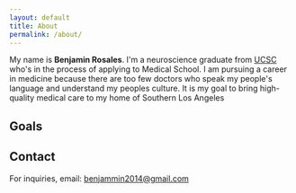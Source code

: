 ```yaml
---
layout: default
title: About
permalink: /about/
---
```


My name is **Benjamin Rosales**. I'm a neuroscience graduate from [UCSC](https://www.ucsc.edu) who's in the process of applying to Medical School. I am pursuing a career in medicine because there are too few doctors who speak my people's language and understand my peoples culture. It is my goal to bring high-quality medical care to my home of Southern Los Angeles

## Goals

## Contact

For inquiries, email: benjammin2014@gmail.com